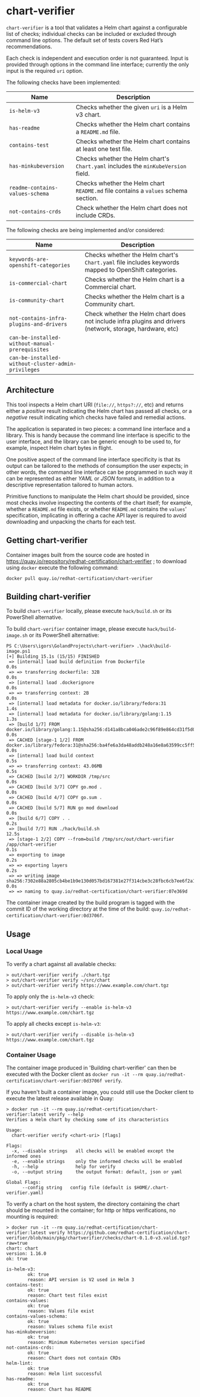# chart-verifier

`chart-verifier` is a tool that validates a Helm chart against a configurable list of checks; individual checks can be
included or excluded through command line options. The default set of tests covers Red Hat’s recommendations.

Each check is independent and execution order is not guaranteed. Input is provided through options in
the command line interface; currently the only input is the required `uri` option.

The following checks have been implemented:

| Name | Description
|---|---
| `is-helm-v3` | Checks whether the given `uri` is a Helm v3 chart.
| `has-readme` | Checks whether the Helm chart contains a `README.md` file.
| `contains-test` | Checks whether the Helm chart contains at least one test file.
| `has-minkubeversion` | Checks whether the Helm chart's `Chart.yaml` includes the `minKubeVersion` field.
| `readme-contains-values-schema` | Checks whether the Helm chart `README.md` file contains a `values` schema section.
| `not-contains-crds` | Check whether the Helm chart does not include CRDs.

The following checks are being implemented and/or considered:

| Name | Description
|---|---
| `keywords-are-openshift-categories` | Checks whether the Helm chart's `Chart.yaml` file includes keywords mapped to OpenShift categories.
| `is-commercial-chart` | Checks whether the Helm chart is a Commercial chart.
| `is-community-chart` | Checks whether the Helm chart is a Community chart.
| `not-contains-infra-plugins-and-drivers` | Check whether the Helm chart does not include infra plugins and drivers (network, storage, hardware, etc)
| `can-be-installed-without-manual-prerequisites` |
| `can-be-installed-without-cluster-admin-privileges` |

## Architecture

This tool inspects a Helm
chart URI (`file://`, `https?://`, etc)
and returns either a *positive* result indicating the Helm chart has passed all checks, or a *negative* result indicating
which checks have failed and remedial actions.

The application is separated in two pieces: a command line interface and a library. This is handy because the command
line interface is specific to the user interface, and the library can be generic enough to be used to, for example,
inspect Helm chart bytes in flight.

One positive aspect of the command line interface specificity is that its output can be tailored to the methods of
consumption the user expects; in other words, the command line interface can be programmed in such way it can be
represented as either *YAML* or *JSON* formats, in addition to a descriptive representation tailored to human actors.

Primitive functions to manipulate the Helm chart should be provided, since most checks involve inspecting the contents
of the chart itself; for example, whether a `README.md` file exists, or whether `README.md` contains the `values`'
specification, implicating in offering a cache API layer is required to avoid downloading and unpacking the charts for
each test.

## Getting chart-verifier

Container images built from the source code are hosted in https://quay.io/repository/redhat-certification/chart-verifier
; to download using `docker` execute the following command:

```text
docker pull quay.io/redhat-certification/chart-verifier
```

## Building chart-verifier

To build `chart-verifier` locally, please execute `hack/build.sh` or its PowerShell alternative.

To build `chart-verifier` container image, please execute `hack/build-image.sh` or its PowerShell alternative:

```text
PS C:\Users\igors\GolandProjects\chart-verifier> .\hack\build-image.ps1
[+] Building 15.1s (15/15) FINISHED
 => [internal] load build definition from Dockerfile                                                                                                                                                                                                                 0.0s
 => => transferring dockerfile: 32B                                                                                                                                                                                                                                  0.0s
 => [internal] load .dockerignore                                                                                                                                                                                                                                    0.0s
 => => transferring context: 2B                                                                                                                                                                                                                                      0.0s
 => [internal] load metadata for docker.io/library/fedora:31                                                                                                                                                                                                         1.4s
 => [internal] load metadata for docker.io/library/golang:1.15                                                                                                                                                                                                       1.3s
 => [build 1/7] FROM docker.io/library/golang:1.15@sha256:d141a8bca046ade2c96f89e864cd31f5d0ba88d5a71d62d59e0e1f2ecc2451f1                                                                                                                                           0.0s
 => CACHED [stage-1 1/2] FROM docker.io/library/fedora:31@sha256:ba4fe6a3da48addb248a16e8a63599cc5ff5250827e7232d2e3038279a0e467e                                                                                                                                    0.0s
 => [internal] load build context                                                                                                                                                                                                                                    0.5s
 => => transferring context: 43.06MB                                                                                                                                                                                                                                 0.5s
 => CACHED [build 2/7] WORKDIR /tmp/src                                                                                                                                                                                                                              0.0s
 => CACHED [build 3/7] COPY go.mod .                                                                                                                                                                                                                                 0.0s
 => CACHED [build 4/7] COPY go.sum .                                                                                                                                                                                                                                 0.0s
 => CACHED [build 5/7] RUN go mod download                                                                                                                                                                                                                           0.0s
 => [build 6/7] COPY . .                                                                                                                                                                                                                                             0.2s
 => [build 7/7] RUN ./hack/build.sh                                                                                                                                                                                                                                 12.5s
 => [stage-1 2/2] COPY --from=build /tmp/src/out/chart-verifier /app/chart-verifier                                                                                                                                                                                  0.1s
 => exporting to image                                                                                                                                                                                                                                               0.2s
 => => exporting layers                                                                                                                                                                                                                                              0.2s
 => => writing image sha256:7302e88a2805cb4be1b9e130d057bd167381e27f314cbe3c28fbc6cb7ee6f2a1                                                                                                                                                                         0.0s
 => => naming to quay.io/redhat-certification/chart-verifier:07e369d
```

The container image created by the build program is tagged with the commit ID of the working directory at the time of
the build: `quay.io/redhat-certification/chart-verifier:0d3706f`.

## Usage

### Local Usage

To verify a chart against all available checks:

```text
> out/chart-verifier verify ./chart.tgz
> out/chart-verifier verify ~/src/chart
> out/chart-verifier verify https://www.example.com/chart.tgz
```

To apply only the `is-helm-v3` check:

```text
> out/chart-verifier verify --enable is-helm-v3 https://www.example.com/chart.tgz
```

To apply all checks except `is-helm-v3`:

```text
> out/chart-verifier verify --disable is-helm-v3 https://www.example.com/chart.tgz
```

### Container Usage

The container image produced in 'Building chart-verifier' can then be executed with the Docker client
as `docker run -it --rm quay.io/redhat-certification/chart-verifier:0d3706f verify`.

If you haven't built a container image, you could still use the Docker client to execute the latest release available in
Quay:

```text
> docker run -it --rm quay.io/redhat-certification/chart-verifier:latest verify --help
Verifies a Helm chart by checking some of its characteristics

Usage:
  chart-verifier verify <chart-uri> [flags]

Flags:
  -x, --disable strings   all checks will be enabled except the informed ones
  -e, --enable strings    only the informed checks will be enabled
  -h, --help              help for verify
  -o, --output string     the output format: default, json or yaml

Global Flags:
      --config string   config file (default is $HOME/.chart-verifier.yaml)
```

To verify a chart on the host system, the directory containing the chart should be mounted in the container; for http or
https verifications, no mounting is required:

```text
> docker run -it --rm quay.io/redhat-certification/chart-verifier:latest verify https://github.com/redhat-certification/chart-verifier/blob/main/pkg/chartverifier/checks/chart-0.1.0-v3.valid.tgz?raw=true
chart: chart
version: 1.16.0
ok: true

is-helm-v3:
        ok: true
        reason: API version is V2 used in Helm 3
contains-test:
        ok: true
        reason: Chart test files exist
contains-values:
        ok: true
        reason: Values file exist
contains-values-schema:
        ok: true
        reason: Values schema file exist
has-minkubeversion:
        ok: true
        reason: Minimum Kubernetes version specified
not-contains-crds:
        ok: true
        reason: Chart does not contain CRDs
helm-lint:
        ok: true
        reason: Helm lint successful
has-readme:
        ok: true
        reason: Chart has README
```
